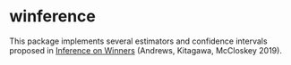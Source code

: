 # winference

<!-- badges: start -->
<!-- badges: end -->

This package implements several estimators and confidence intervals proposed in [Inference on Winners](https://scholar.harvard.edu/files/iandrews/files/inferenceafteroptimization.pdf) (Andrews, Kitagawa, McCloskey 2019). 
